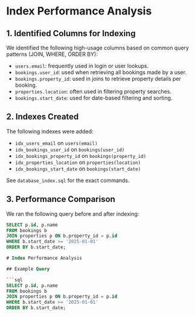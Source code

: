 # Index Performance Analysis

## 1. Identified Columns for Indexing

We identified the following high-usage columns based on common query patterns (JOIN, WHERE, ORDER BY):

- `users.email`: frequently used in login or user lookups.
- `bookings.user_id`: used when retrieving all bookings made by a user.
- `bookings.property_id`: used in joins to retrieve property details per booking.
- `properties.location`: often used in filtering property searches.
- `bookings.start_date`: used for date-based filtering and sorting.

## 2. Indexes Created

The following indexes were added:

- `idx_users_email` on `users(email)`
- `idx_bookings_user_id` on `bookings(user_id)`
- `idx_bookings_property_id` on `bookings(property_id)`
- `idx_properties_location` on `properties(location)`
- `idx_bookings_start_date` on `bookings(start_date)`

See `database_index.sql` for the exact commands.

## 3. Performance Comparison

We ran the following query before and after indexing:

```sql
SELECT p.id, p.name
FROM bookings b
JOIN properties p ON b.property_id = p.id
WHERE b.start_date >= '2025-01-01'
ORDER BY b.start_date;

# Index Performance Analysis

## Example Query

```sql
SELECT p.id, p.name
FROM bookings b
JOIN properties p ON b.property_id = p.id
WHERE b.start_date >= '2025-01-01'
ORDER BY b.start_date;

